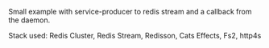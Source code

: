 Small example with service-producer to redis stream and a callback from the daemon.

Stack used: Redis Cluster, Redis Stream, Redisson, Cats Effects, Fs2, http4s
